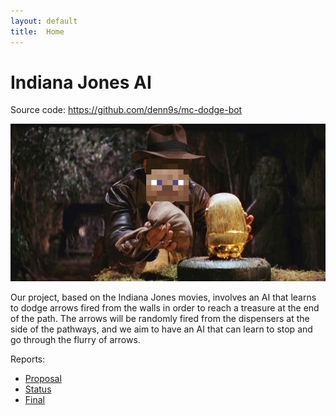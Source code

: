 ```yaml
---
layout: default
title:  Home
---
```


# Indiana Jones AI

Source code: https://github.com/denn9s/mc-dodge-bot

![](indiana-jones-treasure.jpg)

Our project, based on the Indiana Jones movies, involves an AI that learns to dodge arrows fired from the walls in order to reach a treasure at the end of the path. The arrows will be randomly fired from the dispensers at the side of the pathways, and we aim to have an AI that can learn to stop and go through the flurry of arrows.

Reports:

- [Proposal](proposal.html)
- [Status](status.html)
- [Final](final.html)
